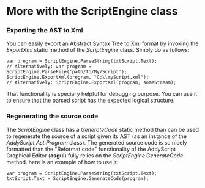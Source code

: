 # More with the ScriptEngine class

### Exporting the AST to Xml 

You can easily export an Abstract Syntax Tree to Xml format by invoking the _ExportXml_ static method of the _ScriptEngine_ class. Simply do as follows:

```CSharp
var program = ScriptEngine.ParseString(txtScript.Text);
// Alternatively: var program = ScriptEngine.ParseFile('path/To/My/Script');
ScriptEngine.ExportXml(program, "C:\\myScript.xml");
// Alternatively: ScriptEngine.ExportXml(program, someStream);
```

That functionality is specially helpful for debugging purpose. You can use it to ensure that the parsed script has the expected logical structure. 

### Regenerating the source code 

The _ScriptEngine_ class has a _GenerateCode_ static method than can be used to regenerate the source of a script given its AST (as an instance of the _AddyScript.Ast.Program_ class). The generated source code is so nicely formatted than the "Reformat code" functionality of the AddyScript Graphical Editor (**asgui**) fully relies on the _ScriptEngine.GenerateCode_ method. here is an example of how to use it: 

```CSharp
var program = ScriptEngine.ParseString(txtScript.Text);
txtScript.Text = ScriptEngine.GenerateCode(program);
```
